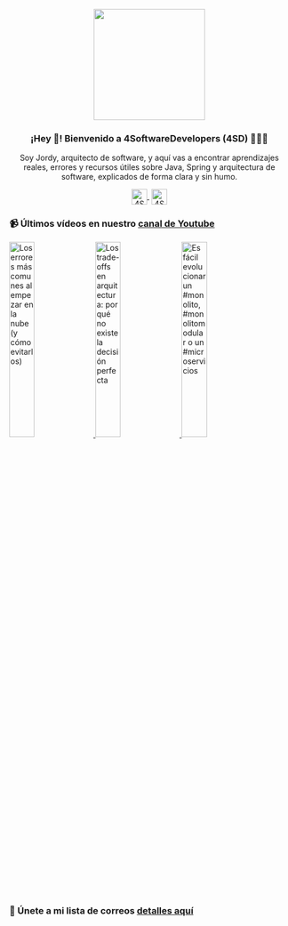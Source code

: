 <p align="center" width="300">
    <img align="center" width="200" src="https://www.4softwaredevelopers.com/assets/img/brands/icono_4SD.png" />
    <h3 align="center">¡Hey 👋! Bienvenido a 4SoftwareDevelopers (4SD) 👨🏻‍💻</h3>
 </p>
 
 <p align="center">Soy Jordy, arquitecto de software, y aquí vas a encontrar aprendizajes reales, errores y recursos útiles sobre Java, Spring y arquitectura de software, explicados de forma clara y sin humo.</p>
 <p align="center">
    <a href="https://youtube.com/4SoftwareDevelopers" target="blank" style='margin-right:4px'>
     <img align="center" src="https://cdn.jsdelivr.net/npm/simple-icons@3.0.1/icons/youtube.svg" alt="4SoftwareDevelopers" height="28px" width="28px" />
    </a>
    <a href="https://x.com/jordy_4sd" target="blank">
      <img align="center" src="https://cdn.jsdelivr.net/npm/simple-icons@3.0.1/icons/twitter.svg" alt="4SoftwareDevelopers" height="28px" width="28px" />
    </a>
 </p>
 
### 📹 Últimos vídeos en nuestro [canal de Youtube](https://youtube.com/4SoftwareDevelopers?sub_confirmation=1)

<a href='https://youtu.be/qNSsT6bHM2U' target='_blank'>
    <img width='30%' src='https://img.youtube.com/vi/qNSsT6bHM2U/mqdefault.jpg' alt='Los errores más comunes al empezar en la nube (y cómo evitarlos)' title='Los errores más comunes al empezar en la nube (y cómo evitarlos)' />
</a>

<a href='https://youtu.be/x-7_WubcfT4' target='_blank'>
    <img width='30%' src='https://img.youtube.com/vi/x-7_WubcfT4/mqdefault.jpg' alt='Los trade-offs en arquitectura: por qué no existe la decisión perfecta' title='Los trade-offs en arquitectura: por qué no existe la decisión perfecta' />
</a>

<a href='https://youtu.be/LKflG9v_1sc' target='_blank'>
    <img width='30%' src='https://img.youtube.com/vi/LKflG9v_1sc/mqdefault.jpg' alt='Es fácil evolucionar un #monolito, #monolitomodular o un #microservicios' title='Es fácil evolucionar un #monolito, #monolitomodular o un #microservicios' />
</a>


### 🔐 Únete a mi lista de correos [detalles aquí](https://www.4softwaredevelopers.com) 
 
